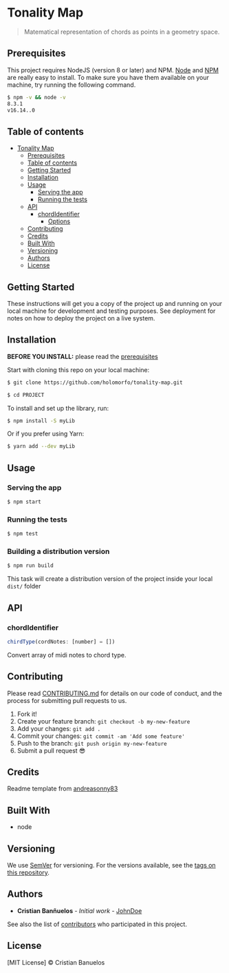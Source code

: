 # Tonality Map

> Matematical representation of chords as points in a geometry space.

## Prerequisites

This project requires NodeJS (version 8 or later) and NPM.
[Node](http://nodejs.org/) and [NPM](https://npmjs.org/) are really easy to install.
To make sure you have them available on your machine,
try running the following command.

```sh
$ npm -v && node -v
8.3.1
v16.14..0
```

## Table of contents

- [Tonality Map](#project-name)
  - [Prerequisites](#prerequisites)
  - [Table of contents](#table-of-contents)
  - [Getting Started](#getting-started)
  - [Installation](#installation)
  - [Usage](#usage)
    - [Serving the app](#serving-the-app)
    - [Running the tests](#running-the-tests)
  - [API](#api)
    - [chordIdentifier](#chordIdentifier)
      - [Options](#options)
  - [Contributing](#contributing)
  - [Credits](#credits)
  - [Built With](#built-with)
  - [Versioning](#versioning)
  - [Authors](#authors)
  - [License](#license)

## Getting Started

These instructions will get you a copy of the project up and running on your local machine for development and testing purposes. See deployment for notes on how to deploy the project on a live system.

## Installation

**BEFORE YOU INSTALL:** please read the [prerequisites](#prerequisites)

Start with cloning this repo on your local machine:

```sh
$ git clone https://github.com/holomorfo/tonality-map.git

$ cd PROJECT
```
To install and set up the library, run:

```sh
$ npm install -S myLib
```

Or if you prefer using Yarn:

```sh
$ yarn add --dev myLib
```

## Usage

### Serving the app

```sh
$ npm start
```

### Running the tests

```sh
$ npm test
```

### Building a distribution version

```sh
$ npm run build
```

This task will create a distribution version of the project
inside your local `dist/` folder


## API

### chordIdentifier

```js
chirdType(cordNotes: [number] = [])
```

Convert array of midi notes to chord type.


## Contributing

Please read [CONTRIBUTING.md](CONTRIBUTING.md) for details on our code of conduct, and the process for submitting pull requests to us.

1.  Fork it!
2.  Create your feature branch: `git checkout -b my-new-feature`
3.  Add your changes: `git add .`
4.  Commit your changes: `git commit -am 'Add some feature'`
5.  Push to the branch: `git push origin my-new-feature`
6.  Submit a pull request :sunglasses:

## Credits

Readme template from [andreasonny83](https://gist.github.com/andreasonny83/7670f4b39fe237d52636df3dec49cf3a)

## Built With

* node


## Versioning

We use [SemVer](http://semver.org/) for versioning. For the versions available, see the [tags on this repository](https://github.com/your/project/tags).

## Authors

* **Cristian Banñuelos** - *Initial work* - [JohnDoe](https://github.com/JohnDoe)

See also the list of [contributors](https://github.com/your/project/contributors) who participated in this project.

## License

[MIT License] © Cristian Banuelos
